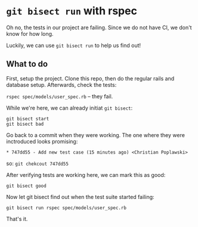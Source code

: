 # `git bisect run` with rspec

Oh no, the tests in our project are failing. Since we do not have CI,
we don't know for how long.

Luckily, we can use `git bisect run` to help us find out!

## What to do

First, setup the project. Clone this repo, then do the regular rails
and database setup.
Afterwards, check the tests:

`rspec spec/models/user_spec.rb` – they fail.

While we're here, we can already initiat `git bisect`:

```
git bisect start
git bisect bad
```

Go back to a commit when they were working. The one where they were
inctroduced looks promising:

```
* 747dd55 - Add new test case (15 minutes ago) <Christian Poplawski>
```

so: `git chekcout 747dd55`

After verifying tests are working here, we can mark this as good:

```
git bisect good
```

Now let git bisect find out when the test suite started failing:

```
git bisect run rspec spec/models/user_spec.rb
```

That's it.
